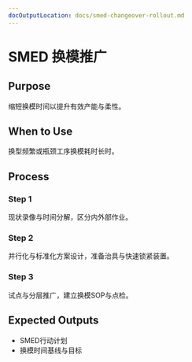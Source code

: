 ```yaml
---
docOutputLocation: docs/smed-changeover-rollout.md
---
```


# SMED 换模推广

## Purpose

缩短换模时间以提升有效产能与柔性。

## When to Use

换型频繁或瓶颈工序换模耗时长时。

## Process

### Step 1

现状录像与时间分解，区分内外部作业。

### Step 2

并行化与标准化方案设计，准备治具与快速锁紧装置。

### Step 3

试点与分层推广，建立换模SOP与点检。

## Expected Outputs

- SMED行动计划
- 换模时间基线与目标
